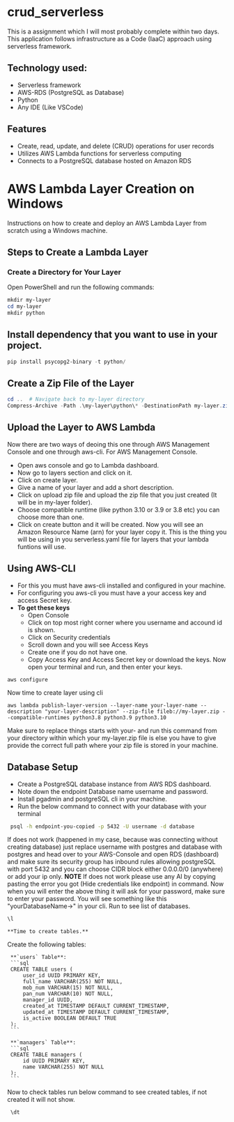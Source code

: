 # crud_serverless
This is a assignment which I will most probably complete within two days.
This application follows infrastructure as a Code (IaaC) approach using serverless framework.

## Technology used:
- Serverless framework
- AWS-RDS (PostgreSQL as Database)
- Python 
- Any IDE (Like VSCode)

## Features
- Create, read, update, and delete (CRUD) operations for user records
- Utilizes AWS Lambda functions for serverless computing
- Connects to a PostgreSQL database hosted on Amazon RDS
 # AWS Lambda Layer Creation on Windows

Instructions on how to create and deploy an AWS Lambda Layer from scratch using a Windows machine.

## Steps to Create a Lambda Layer

### Create a Directory for Your Layer

Open PowerShell and run the following commands:

```powershell
mkdir my-layer
cd my-layer
mkdir python
```
## Install dependency that you want to use in your project.

```powershell
pip install psycopg2-binary -t python/
```
## Create a Zip File of the Layer

```powershell
cd ..  # Navigate back to my-layer directory
Compress-Archive -Path .\my-layer\python\* -DestinationPath my-layer.zip
```
## Upload the Layer to AWS Lambda
Now there are two ways of deoing this one through  AWS Management Console  and one through aws-cli.
For  AWS Management Console.
- Open aws console and go to Lambda dashboard.
- Now go to layers section and click on it.
- Click on create layer.
- Give a name of your layer and add a short description.
- Click on upload zip file and upload the zip file that you just created (It will be in my-layer folder).
- Choose compatible runtime (like python 3.10 or 3.9 or 3.8 etc) you can choose more than one.
- Click on create button and it will be created.
Now you will see an Amazon Resource Name (arn) for your layer copy it.
This is the thing you will be using in you serverless.yaml file for layers that your lambda funtions will use.
## Using AWS-CLI
- For this you must have aws-cli installed and configured in your machine.
- For configuring you aws-cli you must have a your access key and access Secret key.
- **To get these keys** 
    - Open Console
    - Click on top most right corner where you username and accound id is shown.
    - Click on Security credentials
    - Scroll down and you will see Access Keys
    - Create one if you do not have one.
    - Copy Access Key and Access Secret key or download the keys.
Now open your terminal and run, and then enter your keys.
```aws-cli
aws configure
```
Now time to create layer using cli
```
aws lambda publish-layer-version --layer-name your-layer-name --description "your-layer-description" --zip-file fileb://my-layer.zip --compatible-runtimes python3.8 python3.9 python3.10
```
 Make sure to replace things starts with your- and run this command from your directory within which your my-layer.zip file is else you have to give provide the correct full path where your zip file 
 is stored in your machine.

 ## Database Setup
  - Create a PostgreSQL database instance from AWS RDS dashboard.
  - Note down the endpoint Database name username and password.
  - Install pgadmin and postgreSQL cli in your machine.
  - Run the below command to connect with your database with your terminal
   ```bash
    psql -h endpoint-you-copied -p 5432 -U username -d database
   ```
   If does not work (happened in my case, because was connecting without creating database) just replace username with postgres and database with postgres 
   and head over to your AWS-Console and open RDS (dashboard) and make sure its security group has inbound rules allowing postgreSQL with port 5432 and you can choose CIDR block either 0.0.0.0/0 
   (anywhere) or add your ip only.
   **NOTE** 
   If does not work please use any AI by copying pasting the error you got (Hide credentials like endpoint) in command.
   Now when you will enter the above thing it will ask for your password, make sure to enter your password.
   You will see something like this "yourDatabaseName->" in your cli.
   Run to see list of databases. 
   ```sql
   \l
   ```
    **Time to create tables.**
   Create the following tables:

     **`users` Table**:
     ```sql
     CREATE TABLE users (
         user_id UUID PRIMARY KEY,
         full_name VARCHAR(255) NOT NULL,
         mob_num VARCHAR(15) NOT NULL,
         pan_num VARCHAR(10) NOT NULL,
         manager_id UUID,
         created_at TIMESTAMP DEFAULT CURRENT_TIMESTAMP,
         updated_at TIMESTAMP DEFAULT CURRENT_TIMESTAMP,
         is_active BOOLEAN DEFAULT TRUE
     );
     ```
 
     **`managers` Table**:
     ```sql
     CREATE TABLE managers (
         id UUID PRIMARY KEY,
         name VARCHAR(255) NOT NULL
     );
     ```
   Now to check tables run below command to see created tables, if not created it will not show.
   ```sql
    \dt
   ```



